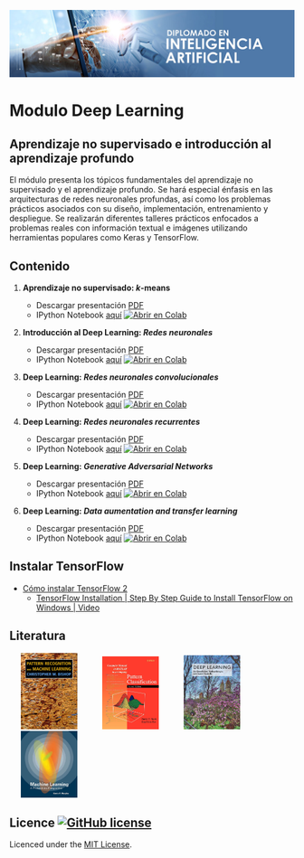 [![banner](/_assets/pics/bannerAI.jpg)](https://github.com/marcoteran/deeplearningmodule)
# Modulo Deep Learning
## Aprendizaje no supervisado e introducción al aprendizaje profundo

El módulo presenta los tópicos fundamentales del aprendizaje no supervisado y el aprendizaje profundo. Se hará especial énfasis en las arquitecturas de redes neuronales profundas, así como los problemas prácticos asociados con su diseño, implementación, entrenamiento y despliegue. Se realizarán diferentes talleres prácticos enfocados a problemas reales con información textual e imágenes utilizando herramientas populares como Keras y TensorFlow.


## Contenido
1. **Aprendizaje no supervisado: *k*-means**
	* Descargar presentación [PDF](https://github.com/marcoteran/deeplearningmodule/raw/main/01_deeplearning_unsupervisedlearning.pdf)
	* IPython Notebook [aquí](https://github.com/marcoteran/deeplearningmodule/blob/main/01_unsupervisedlearning_kmeans/01_unsupervisedlearning_kmeans.ipynb) [![Abrir en Colab](https://colab.research.google.com/assets/colab-badge.svg)](https://colab.research.google.com/github/marcoteran/deeplearningmodule/blob/main/01_unsupervisedlearning_kmeans/01_unsupervisedlearning_kmeans.ipynb)
	
2. **Introducción al Deep Learning: *Redes neuronales***
	* Descargar presentación [PDF](https://github.com/marcoteran/deeplearningmodule/raw/main/02_deeplearning_introtodeepLearning_DNN.pdf)
	* IPython Notebook [aquí](https://github.com/marcoteran/deeplearningmodule/blob/main/02_introtodeeplearning_MLP/02_deepleaningintroduction_DNN.ipynb) [![Abrir en Colab](https://colab.research.google.com/assets/colab-badge.svg)](https://colab.research.google.com/github/marcoteran/deeplearningmodule/blob/main/02_introtodeeplearning_MLP/02_deepleaningintroduction_DNN.ipynb)

3. **Deep Learning: *Redes neuronales convolucionales***
	* Descargar presentación [PDF](https://github.com/marcoteran/deeplearningmodule/raw/main/03_deeplearning_convolutionalneuralnetworks.pdf)
	* IPython Notebook [aquí](https://github.com/marcoteran/deeplearningmodule/blob/main/03_convolutionalneuralnetwork/03_convolutionalneuralnetwork.ipynb) [![Abrir en Colab](https://colab.research.google.com/assets/colab-badge.svg)](https://colab.research.google.com/github/marcoteran/deeplearningmodule/blob/main/03_convolutionalneuralnetwork/03_convolutionalneuralnetwork.ipynb)

4. **Deep Learning: *Redes neuronales recurrentes***
	* Descargar presentación [PDF](https://github.com/marcoteran/deeplearningmodule/raw/main/04_deeplearning_recurrentneuralnetworks.pdf)
	* IPython Notebook [aquí](https://github.com/marcoteran/deeplearningmodule/blob/main/04_recurrentneuralnetworks/04_recurrentneuralnetworks.ipynb) [![Abrir en Colab](https://colab.research.google.com/assets/colab-badge.svg)](https://colab.research.google.com/github/marcoteran/deeplearningmodule/blob/main/04_recurrentneuralnetworks/04_recurrentneuralnetworks.ipynb)



5. **Deep Learning: *Generative Adversarial Networks***
	* Descargar presentación [PDF](https://github.com/marcoteran/deeplearningmodule/raw/main/05_deeplearning_generativeadversialnetworks.pdf)
	* IPython Notebook [aquí](https://github.com/marcoteran/deeplearningmodule/blob/main/05_generativeadversialnetworks/05_generativeadversialnetworks.ipynb) [![Abrir en Colab](https://colab.research.google.com/assets/colab-badge.svg)](https://colab.research.google.com/github/marcoteran/deeplearningmodule/blob/main/05_generativeadversialnetworks/05_generativeadversialnetworks.ipynb)

5. **Deep Learning: *Data aumentation and transfer learning***
	* Descargar presentación [PDF](https://github.com/marcoteran/deeplearningmodule/raw/main/06_deeplearning_summary.pdf)
	* IPython Notebook [aquí](https://github.com/marcoteran/deeplearningmodule/blob/main/06_dataaugmentationandtransferlearning/06_dataaugmentationandtransferlearning.ipynb) [![Abrir en Colab](https://colab.research.google.com/assets/colab-badge.svg)](https://colab.research.google.com/github/marcoteran/deeplearningmodule/blob/main/06_dataaugmentationandtransferlearning/06_dataaugmentationandtransferlearning.ipynb)


## Instalar TensorFlow
* [Cómo instalar TensorFlow 2](https://www.tensorflow.org/install?hl=es-419)
	* [TensorFlow Installation | Step By Step Guide to Install TensorFlow on Windows | Video](https://www.youtube.com/watch?v=s4Lcf9du9L8)

## Literatura

<p float="left">

[<img src="/_assets/pics/BishopPattern Recognition.jpg" width="100" alt="Christopher M. Bishop - Pattern Recognition and Machine Learning" title="Christopher M. Bishop - Pattern Recognition and Machine Learning" hspace="20">](https://github.com/marcoteran/deeplearningmodule/raw/main/aditionalmaterial/books/Christopher%20M.%20Bishop%20-%20Pattern%20Recognition%20and%20Machine%20Learning.pdf)
[<img src="/_assets/pics/DudaPatternclassification.jpg" width="100" alt="Richard O. Duda - Pattern classification" title="Richard O. Duda - Pattern classification" hspace="20">](https://github.com/marcoteran/deeplearningmodule/raw/main/aditionalmaterial/books/Richard%20O.%20Duda%20-%20Pattern%20classification.pdf)
[<img src="/_assets/pics/IanGoodfellowDeepLearning.jpg" width="100" alt="Ian Goodfellow - Deep Learning" title="Ian Goodfellow - Deep Learning" hspace="20">](https://github.com/marcoteran/deeplearningmodule/raw/main/aditionalmaterial/books/Ian%20Goodfellow%20-%20Deep%20Learning.pdf)
[<img src="/_assets/pics/MurphyMachine Learning.jpg" width="100" alt="Kevin P. Murphy - Machine Learning_ A Probabilistic Perspective" title="Kevin P. Murphy - Machine Learning_ A Probabilistic Perspective" hspace="20">](https://github.com/marcoteran/deeplearningmodule/raw/main/aditionalmaterial/books/Kevin%20P.%20Murphy%20-%20Machine%20Learning_%20A%20Probabilistic%20Perspective.pdf)
</p>

## Licence [![GitHub license](https://img.shields.io/github/license/marcoteran/deeplearningmodule.svg)](https://github.com/marcoteran/deeplearningmodule/blob/master/LICENSE)

Licenced under the [MIT License](https://github.com/MinorMole/RcloneLab/blob/master/LICENSE).
